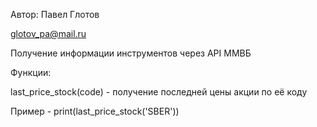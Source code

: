 Автор: Павел Глотов

glotov_pa@mail.ru

Получение информации инструментов через API ММВБ

Функции:


last_price_stock(code) - получение последней цены акции по её коду

Пример - print(last_price_stock('SBER'))

